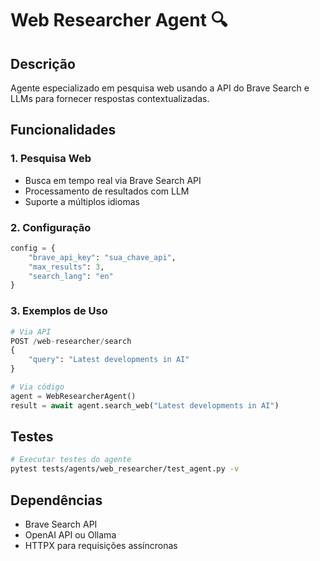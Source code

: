 # Web Researcher Agent 🔍

## Descrição
Agente especializado em pesquisa web usando a API do Brave Search e LLMs para fornecer respostas contextualizadas.

## Funcionalidades

### 1. Pesquisa Web
- Busca em tempo real via Brave Search API
- Processamento de resultados com LLM
- Suporte a múltiplos idiomas

### 2. Configuração
```python
config = {
    "brave_api_key": "sua_chave_api",
    "max_results": 3,
    "search_lang": "en"
}
```

### 3. Exemplos de Uso
```python
# Via API
POST /web-researcher/search
{
    "query": "Latest developments in AI"
}

# Via código
agent = WebResearcherAgent()
result = await agent.search_web("Latest developments in AI")
```

## Testes
```bash
# Executar testes do agente
pytest tests/agents/web_researcher/test_agent.py -v
```

## Dependências
- Brave Search API
- OpenAI API ou Ollama
- HTTPX para requisições assíncronas 